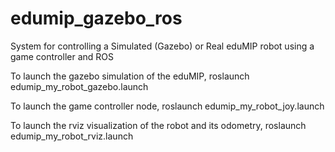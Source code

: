 # edumip_gazebo_ros
System for controlling a Simulated (Gazebo) or Real eduMIP robot using a game controller and ROS

To launch the gazebo simulation of the eduMIP, roslaunch edumip_my_robot_gazebo.launch

To launch the game controller node, roslaunch edumip_my_robot_joy.launch

To launch the rviz visualization of the robot and its odometry, roslaunch edumip_my_robot_rviz.launch
